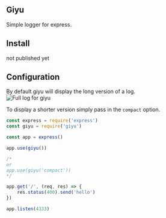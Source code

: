 ## Giyu

Simple logger for express.

## Install

not published yet

## Configuration

By default giyu will display the long version of a log.  
![Full log for giyu](https://i.imgur.com/OPElioQ.png)

To display a shorter version simply pass in the `compact` option.

```javascript
const express = require('express')
const giyu = require('giyu')

const app = express()

app.use(giyu())

/*
or
app.use(giyu('compact'))
*/

app.get('/', (req, res) => {
    res.status(400).send('hello')
})

app.listen(4333)
```
